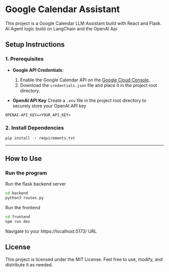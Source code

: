 
# Google Calendar Assistant

This project is a Google Calendar LLM Assistant build with React and Flask. AI Agent logic build on LangChain and the OpenAI Api


## Setup Instructions

### 1. Prerequisites
- **Google API Credentials**:
  1. Enable the Google Calendar API on the [Google Cloud Console](https://console.cloud.google.com/).
  2. Download the `credentials.json` file and place it in the project root directory.

- **OpenAI API Key**
Create a `.env` file in the project root directory to securely store your OpenAI API key 
```
OPENAI-API_KEY=<YOUR_API_KEY>
```

### 2. Install Dependencies
```bash
pip install -r requirements.txt
```

---

## How to Use

### Run the program
Run the flask backend server
```bash
cd backend
python3 routes.py
```
Run the frontend 
```bash
cd frontend
npm run dev
```

Navigate to your https://localhost:5173/ URL


## License
This project is licensed under the MIT License. Feel free to use, modify, and distribute it as needed.
